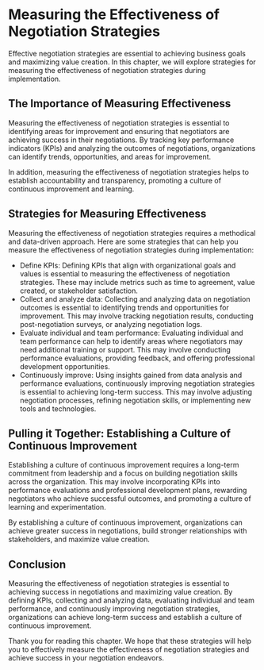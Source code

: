 Measuring the Effectiveness of Negotiation Strategies
================================================================================

Effective negotiation strategies are essential to achieving business goals and maximizing value creation. In this chapter, we will explore strategies for measuring the effectiveness of negotiation strategies during implementation.

The Importance of Measuring Effectiveness
-----------------------------------------

Measuring the effectiveness of negotiation strategies is essential to identifying areas for improvement and ensuring that negotiators are achieving success in their negotiations. By tracking key performance indicators (KPIs) and analyzing the outcomes of negotiations, organizations can identify trends, opportunities, and areas for improvement.

In addition, measuring the effectiveness of negotiation strategies helps to establish accountability and transparency, promoting a culture of continuous improvement and learning.

Strategies for Measuring Effectiveness
--------------------------------------

Measuring the effectiveness of negotiation strategies requires a methodical and data-driven approach. Here are some strategies that can help you measure the effectiveness of negotiation strategies during implementation:

* Define KPIs: Defining KPIs that align with organizational goals and values is essential to measuring the effectiveness of negotiation strategies. These may include metrics such as time to agreement, value created, or stakeholder satisfaction.
* Collect and analyze data: Collecting and analyzing data on negotiation outcomes is essential to identifying trends and opportunities for improvement. This may involve tracking negotiation results, conducting post-negotiation surveys, or analyzing negotiation logs.
* Evaluate individual and team performance: Evaluating individual and team performance can help to identify areas where negotiators may need additional training or support. This may involve conducting performance evaluations, providing feedback, and offering professional development opportunities.
* Continuously improve: Using insights gained from data analysis and performance evaluations, continuously improving negotiation strategies is essential to achieving long-term success. This may involve adjusting negotiation processes, refining negotiation skills, or implementing new tools and technologies.

Pulling it Together: Establishing a Culture of Continuous Improvement
---------------------------------------------------------------------

Establishing a culture of continuous improvement requires a long-term commitment from leadership and a focus on building negotiation skills across the organization. This may involve incorporating KPIs into performance evaluations and professional development plans, rewarding negotiators who achieve successful outcomes, and promoting a culture of learning and experimentation.

By establishing a culture of continuous improvement, organizations can achieve greater success in negotiations, build stronger relationships with stakeholders, and maximize value creation.

Conclusion
----------

Measuring the effectiveness of negotiation strategies is essential to achieving success in negotiations and maximizing value creation. By defining KPIs, collecting and analyzing data, evaluating individual and team performance, and continuously improving negotiation strategies, organizations can achieve long-term success and establish a culture of continuous improvement.

Thank you for reading this chapter. We hope that these strategies will help you to effectively measure the effectiveness of negotiation strategies and achieve success in your negotiation endeavors.
